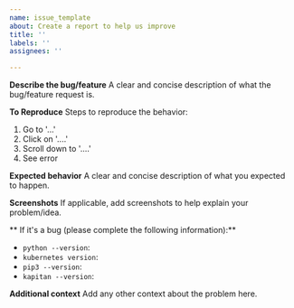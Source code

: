 ```yaml
---
name: issue_template
about: Create a report to help us improve
title: ''
labels: ''
assignees: ''

---
```


**Describe the bug/feature**
A clear and concise description of what the bug/feature request is.

**To Reproduce**
Steps to reproduce the behavior:
1. Go to '...'
2. Click on '....'
3. Scroll down to '....'
4. See error

**Expected behavior**
A clear and concise description of what you expected to happen.

**Screenshots**
If applicable, add screenshots to help explain your problem/idea.

** If it's a bug (please complete the following information):**
 - `python --version`:
 - `kubernetes version`:
 - `pip3 --version`:
 - `kapitan --version`:

**Additional context**
Add any other context about the problem here.
